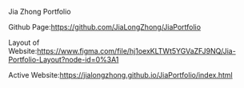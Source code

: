 Jia Zhong Portfolio

Github Page:https://github.com/JiaLongZhong/JiaPortfolio

Layout of Website:https://www.figma.com/file/hj1oexKLTWt5YGVaZFJ9NQ/Jia-Portfolio-Layout?node-id=0%3A1

Active Website:https://jialongzhong.github.io/JiaPortfolio/index.html

